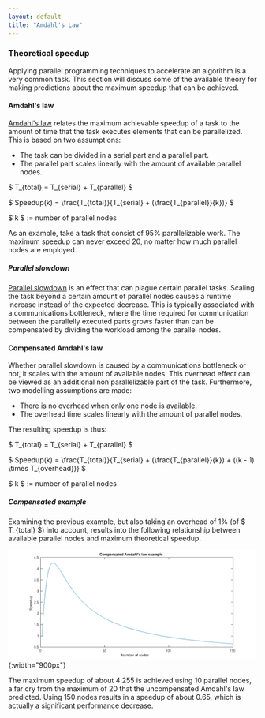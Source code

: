 ```yaml
---
layout: default
title: "Amdahl's Law"
--- 
```


### Theoretical speedup

Applying parallel programming techniques to accelerate an algorithm is a very common task. This section will discuss some of the available theory for making predictions about the maximum speedup that can be achieved.

#### Amdahl's law

[Amdahl's law](https://en.wikipedia.org/wiki/Amdahl%27s_law) relates the maximum achievable speedup of a task to the amount of time that the task executes elements that can be parallelized. This is based on two assumptions:

 - The task can be divided in a serial part and a parallel part.
 - The parallel part scales linearly with the amount of available parallel nodes.



$ T_{total} = T_{serial} + T_{parallel} $

$ Speedup(k) = \frac{T_{total}}{T_{serial} + (\frac{T_{parallel}}{k})} $

$ k $ := number of parallel nodes

As an example, take a task that consist of 95%  parallelizable work. The maximum speedup can never exceed 20, no matter how much parallel nodes are employed.

##### Parallel slowdown

[Parallel slowdown](https://en.wikipedia.org/wiki/Parallel_slowdown) is an effect that can plague certain parallel tasks. Scaling the task beyond a certain amount of parallel nodes causes a runtime increase instead of the expected decrease. This is typically associated with a communications bottleneck, where the time required for communication between the parallelly executed parts grows faster than can be compensated by dividing the workload among the parallel nodes.

#### Compensated Amdahl's law

Whether parallel slowdown is caused by a communications bottleneck or not, it scales with the amount of available nodes. This overhead effect can be viewed as an additional non parallelizable part of the task. Furthermore, two modelling assumptions are made:

 - There is no overhead when only one node is available.
 - The overhead time scales linearly with the amount of parallel nodes.

The resulting speedup is thus:

$ T_{total} = T_{serial} + T_{parallel} $

$ Speedup(k) = \frac{T_{total}}{T_{serial} + (\frac{T_{parallel}}{k}) + ((k - 1) \times T_{overhead})} $

$ k $ := number of parallel nodes


##### Compensated example

Examining the previous example, but also taking an overhead of 1% (of $ T_{total} $) into account, results into the following relationship between available parallel nodes and maximum theoretical speedup.

![Amdahl Example](../image/compensated_amdahl.png){:width="900px"}

The maximum speedup of about 4.255 is achieved using 10 parallel nodes, a far cry from the maximum of 20 that the uncompensated Amdahl's law predicted. Using 150 nodes results in a speedup of about 0.65, which is actually a significant performance decrease. 